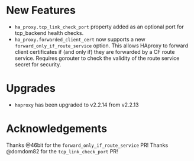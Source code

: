 # New Features
- `ha_proxy.tcp_link_check_port` property added as an optional port for tcp_backend health checks.
- `ha_proxy.forwarded_client_cert` now supports a new `forward_only_if_route_service` option. This allows HAproxy to forward client certificates if (and only if) they are forwarded by a CF route service. Requires gorouter to check the validity of the route service secret for security.

# Upgrades

- `haproxy` has been upgraded to v2.2.14 from v2.2.13

# Acknowledgements

Thanks @46bit for the `forward_only_if_route_service` PR!
Thanks @domdom82 for the `tcp_link_check_port` PR!
